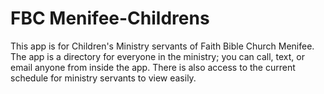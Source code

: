 # FBC Menifee-Childrens
This app is for Children's Ministry servants of Faith Bible Church Menifee. The app is a directory for everyone in the ministry; you can call, text, or email anyone from inside the app. There is also access to the current schedule for ministry servants to view easily.
